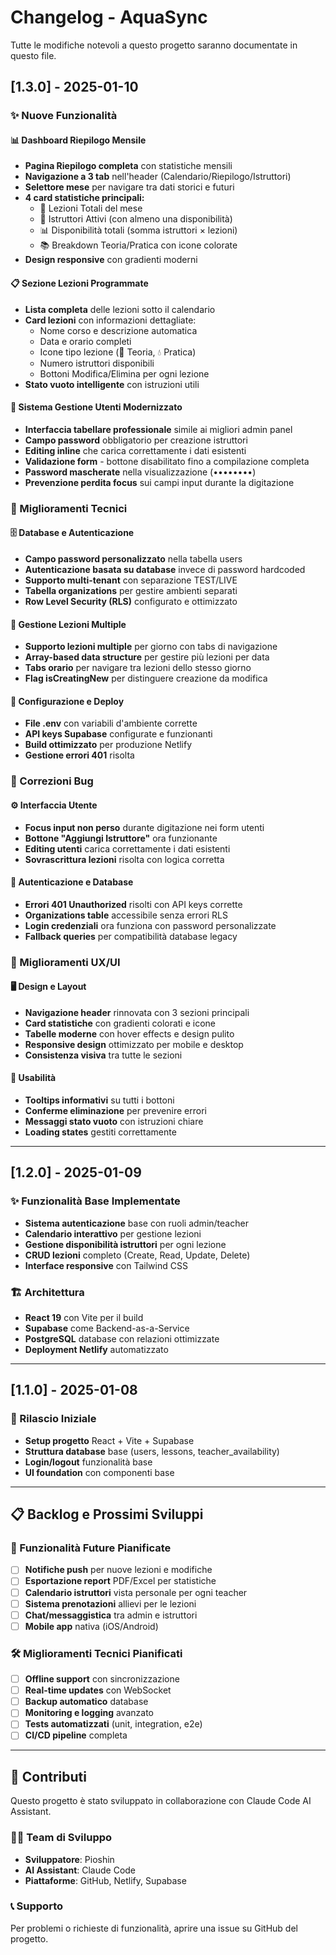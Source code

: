 # Changelog - AquaSync

Tutte le modifiche notevoli a questo progetto saranno documentate in questo file.

## [1.3.0] - 2025-01-10

### ✨ Nuove Funzionalità

#### 📊 Dashboard Riepilogo Mensile
- **Pagina Riepilogo completa** con statistiche mensili
- **Navigazione a 3 tab** nell'header (Calendario/Riepilogo/Istruttori)
- **Selettore mese** per navigare tra dati storici e futuri
- **4 card statistiche principali:**
  - 🎯 Lezioni Totali del mese
  - 👥 Istruttori Attivi (con almeno una disponibilità)
  - 📊 Disponibilità totali (somma istruttori × lezioni)
  - 📚 Breakdown Teoria/Pratica con icone colorate
- **Design responsive** con gradienti moderni

#### 📋 Sezione Lezioni Programmate
- **Lista completa** delle lezioni sotto il calendario
- **Card lezioni** con informazioni dettagliate:
  - Nome corso e descrizione automatica
  - Data e orario completi
  - Icone tipo lezione (📖 Teoria, 💧 Pratica)
  - Numero istruttori disponibili
  - Bottoni Modifica/Elimina per ogni lezione
- **Stato vuoto intelligente** con istruzioni utili

#### 👥 Sistema Gestione Utenti Modernizzato
- **Interfaccia tabellare professionale** simile ai migliori admin panel
- **Campo password** obbligatorio per creazione istruttori
- **Editing inline** che carica correttamente i dati esistenti
- **Validazione form** - bottone disabilitato fino a compilazione completa
- **Password mascherate** nella visualizzazione (••••••••)
- **Prevenzione perdita focus** sui campi input durante la digitazione

### 🔧 Miglioramenti Tecnici

#### 🗄️ Database e Autenticazione
- **Campo password personalizzato** nella tabella users
- **Autenticazione basata su database** invece di password hardcoded
- **Supporto multi-tenant** con separazione TEST/LIVE
- **Tabella organizations** per gestire ambienti separati
- **Row Level Security (RLS)** configurato e ottimizzato

#### 🚀 Gestione Lezioni Multiple
- **Supporto lezioni multiple** per giorno con tabs di navigazione
- **Array-based data structure** per gestire più lezioni per data
- **Tabs orario** per navigare tra lezioni dello stesso giorno
- **Flag isCreatingNew** per distinguere creazione da modifica

#### 🔧 Configurazione e Deploy
- **File .env** con variabili d'ambiente corrette
- **API keys Supabase** configurate e funzionanti
- **Build ottimizzato** per produzione Netlify
- **Gestione errori 401** risolta

### 🐛 Correzioni Bug

#### ⚙️ Interfaccia Utente
- **Focus input non perso** durante digitazione nei form utenti
- **Bottone "Aggiungi Istruttore"** ora funzionante
- **Editing utenti** carica correttamente i dati esistenti
- **Sovrascrittura lezioni** risolta con logica corretta

#### 🔐 Autenticazione e Database
- **Errori 401 Unauthorized** risolti con API keys corrette
- **Organizations table** accessibile senza errori RLS
- **Login credenziali** ora funziona con password personalizzate
- **Fallback queries** per compatibilità database legacy

### 🎨 Miglioramenti UX/UI

#### 🖥️ Design e Layout
- **Navigazione header** rinnovata con 3 sezioni principali
- **Card statistiche** con gradienti colorati e icone
- **Tabelle moderne** con hover effects e design pulito
- **Responsive design** ottimizzato per mobile e desktop
- **Consistenza visiva** tra tutte le sezioni

#### 📱 Usabilità
- **Tooltips informativi** su tutti i bottoni
- **Conferme eliminazione** per prevenire errori
- **Messaggi stato vuoto** con istruzioni chiare
- **Loading states** gestiti correttamente

---

## [1.2.0] - 2025-01-09

### ✨ Funzionalità Base Implementate
- **Sistema autenticazione** base con ruoli admin/teacher
- **Calendario interattivo** per gestione lezioni
- **Gestione disponibilità istruttori** per ogni lezione
- **CRUD lezioni** completo (Create, Read, Update, Delete)
- **Interface responsive** con Tailwind CSS

### 🏗️ Architettura
- **React 19** con Vite per il build
- **Supabase** come Backend-as-a-Service
- **PostgreSQL** database con relazioni ottimizzate
- **Deployment Netlify** automatizzato

---

## [1.1.0] - 2025-01-08

### 🚀 Rilascio Iniziale
- **Setup progetto** React + Vite + Supabase
- **Struttura database** base (users, lessons, teacher_availability)
- **Login/logout** funzionalità base
- **UI foundation** con componenti base

---

## 📋 Backlog e Prossimi Sviluppi

### 🔮 Funzionalità Future Pianificate
- [ ] **Notifiche push** per nuove lezioni e modifiche
- [ ] **Esportazione report** PDF/Excel per statistiche
- [ ] **Calendario istruttori** vista personale per ogni teacher
- [ ] **Sistema prenotazioni** allievi per le lezioni
- [ ] **Chat/messaggistica** tra admin e istruttori
- [ ] **Mobile app** nativa (iOS/Android)

### 🛠️ Miglioramenti Tecnici Pianificati
- [ ] **Offline support** con sincronizzazione
- [ ] **Real-time updates** con WebSocket
- [ ] **Backup automatico** database
- [ ] **Monitoring e logging** avanzato
- [ ] **Tests automatizzati** (unit, integration, e2e)
- [ ] **CI/CD pipeline** completa

---

## 🤝 Contributi

Questo progetto è stato sviluppato in collaborazione con Claude Code AI Assistant.

### 👨‍💻 Team di Sviluppo
- **Sviluppatore**: Pioshin
- **AI Assistant**: Claude Code
- **Piattaforme**: GitHub, Netlify, Supabase

### 📞 Supporto
Per problemi o richieste di funzionalità, aprire una issue su GitHub del progetto.